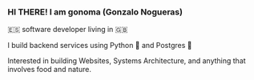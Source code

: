 ### HI THERE! I am gonoma (Gonzalo Nogueras)

🇪🇸 software developer living in 🇬🇧

I build backend services using Python 🐍 and Postgres 🐘

Interested in building Websites, Systems Architecture, and anything that involves food and nature.
